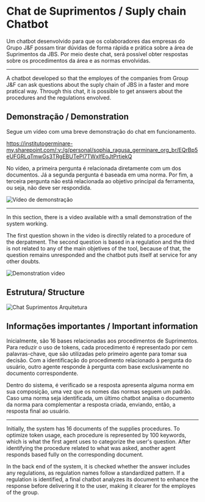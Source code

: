 
# Chat de Suprimentos / Suply chain Chatbot

Um chatbot desenvolvido para que os colaboradores das empresas do Grupo J&F possam tirar dúvidas de forma rápida e prática sobre a área de Suprimentos da JBS. Por meio deste chat, será possível obter respostas sobre os procedimentos da área e as normas envolvidas.

--------------------------------------------------------------------------------------------------------------------------------------------------------------

A chatbot developed so that the employes of the companies from Group J&F can ask questions about the suply chain of JBS in a faster and more pratical way. Through this chat, it is possible to get answers about the procedures and the regulations envolved.


## Demonstração / Demonstration

Segue um vídeo com uma breve demonstração do chat em funcionamento.

https://institutogerminare-my.sharepoint.com/:v:/g/personal/sophia_ragusa_germinare_org_br/EQrBp5eUFGRLqTmwGs3TRgEBUTePl7TWxIfEoJtPrtjekQ

No vídeo, a primeira pergunta é relacionada diretamente com um dos documentos. Já a segunda pergunta é baseada em uma norma. Por fim, a terceira pergunta não está relacionada ao objetivo principal da ferramenta, ou seja, não deve ser respondida.

![Vídeo de demonstração](https://drive.google.com/uc?id=10vBjFOgrmwkd51Y9MCb2UVeljR_MAXT8)

--------------------------------------------------------------------------------------------------------------------------------------------------------------

In this section, there is a video available with a small demonstration of the system working.

The first question shown in the video is directily related to a procedure of the derpatment. The second question is based in a regulation and the third is not related to any of the main objetives of the tool, because of that, the question remains unresponded and the chatbot puts itself at service for any other doubts.

![Demonstration video](https://drive.google.com/uc?id=10vBjFOgrmwkd51Y9MCb2UVeljR_MAXT8)


## Estrutura/ Structure

![Chat Suprimentos Arquitetura](https://drive.google.com/uc?id=1_U0IZdCc3NibzK8gozaAGJX425OQteoF)



## Informações importantes / Important information


Inicialmente, são 16 bases relacionadas aos procedimentos de Suprimentos. Para reduzir o uso de tokens, cada procedimento é representado por cem palavras-chave, que são utilizadas pelo primeiro agente para tomar sua decisão. Com a identificação do procedimento relacionado à pergunta do usuário, outro agente responde à pergunta com base exclusivamente no documento correspondente.

Dentro do sistema, é verificado se a resposta apresenta alguma norma em sua composição, uma vez que os nomes das normas seguem um padrão. Caso uma norma seja identificada, um último chatbot analisa o documento da norma para complementar a resposta criada, enviando, então, a resposta final ao usuário.


--------------------------------------------------------------------------------------------------------------------------------------------------------------


Initially, the system has 16 documents of the supplies procedures. To optimize token usage, each procedure is represented by 100 keywords, which is what the first agent uses to categorize the user's question. After identifying the procedure related to what was asked, another agent responds based fully on the corresponding document.

In the back end of the system, it is checked whether the answer includes any regulations, as regulation names follow a standardized pattern. If a regulation is identified, a final chatbot analyzes its document to enhance the response before delivering it to the user, making it clearer for the employes of the group.
